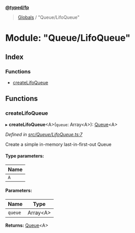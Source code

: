 **[@typed/fp](../README.md)**

> [Globals](../globals.md) / "Queue/LifoQueue"

# Module: "Queue/LifoQueue"

## Index

### Functions

* [createLifoQueue](_queue_lifoqueue_.md#createlifoqueue)

## Functions

### createLifoQueue

▸ **createLifoQueue**\<A>(`queue`: Array\<A>): [Queue](../interfaces/_queue_queue_.queue.md)\<A>

*Defined in [src/Queue/LifoQueue.ts:7](https://github.com/TylorS/typed-fp/blob/41076ce/src/Queue/LifoQueue.ts#L7)*

Create a simple in-memory last-in-first-out Queue

#### Type parameters:

Name |
------ |
`A` |

#### Parameters:

Name | Type |
------ | ------ |
`queue` | Array\<A> |

**Returns:** [Queue](../interfaces/_queue_queue_.queue.md)\<A>
